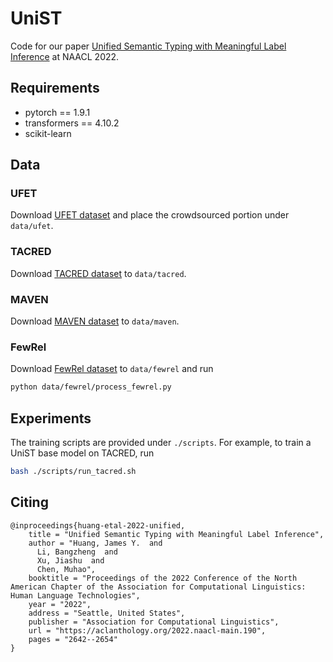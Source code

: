 # UniST
Code for our paper [Unified Semantic Typing with Meaningful Label Inference](https://arxiv.org/abs/2205.01826) at NAACL 2022.

## Requirements
* pytorch == 1.9.1
* transformers == 4.10.2
* scikit-learn

## Data

### UFET
Download [UFET dataset](https://www.cs.utexas.edu/~eunsol/html_pages/open_entity.html) and place the crowdsourced portion under `data/ufet`.

### TACRED
Download [TACRED dataset](https://nlp.stanford.edu/projects/tacred/) to `data/tacred`.

### MAVEN 
Download [MAVEN dataset](https://github.com/THU-KEG/MAVEN-dataset) to `data/maven`.

### FewRel
Download [FewRel dataset](https://github.com/thunlp/FewRel) to `data/fewrel` and run 
```bash
python data/fewrel/process_fewrel.py
```

## Experiments
The training scripts are provided under `./scripts`. For example, to train a UniST base model on TACRED, run
```bash
bash ./scripts/run_tacred.sh
```

## Citing
```
@inproceedings{huang-etal-2022-unified,
    title = "Unified Semantic Typing with Meaningful Label Inference",
    author = "Huang, James Y.  and
      Li, Bangzheng  and
      Xu, Jiashu  and
      Chen, Muhao",
    booktitle = "Proceedings of the 2022 Conference of the North American Chapter of the Association for Computational Linguistics: Human Language Technologies",
    year = "2022",
    address = "Seattle, United States",
    publisher = "Association for Computational Linguistics",
    url = "https://aclanthology.org/2022.naacl-main.190",
    pages = "2642--2654"
}
```
